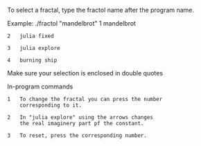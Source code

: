 To select a fractal, type the fractol name after the program name.

Example: ./fractol "mandelbrot"
	1	mandelbrot
	
	2	julia fixed
	
	3	julia explore
	
	4	burning ship
	
Make sure your selection is enclosed in double quotes

In-program commands

	1	To change the fractal you can press the number
		corresponding to it.
		
	2	In "julia explore" using the arrows changes
		the real imaginery part pf the constant.
		
	3	To reset, press the corresponding number.
